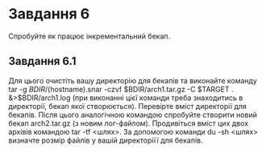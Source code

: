 # Завдання 6

Спробуйте як працює інкрементальний бекап.

## Завдання 6.1

Для цього очистіть вашу директорію для бекапів та виконайте команду tar -g $BDIR/$(hostname).snar -czvf $BDIR/arch1.tar.gz -C $TARGET . &>$BDIR/arch1.log (при виконанні цієї команди треба знаходитись в директорії, бекап якої створюється). Перевірте вміст директорії для бекапів. Після цього аналогічною командою спробуйте створити новий бекап arch2.tar.gz (з новим лог-файлом). Продивіться вміст цих двох архівів командою tar -tf <шлях>. За допомогою команди du -sh <шлях> визначте розмір файлів у вашій директоріїї для бекапів.
